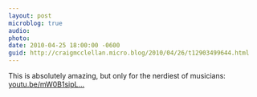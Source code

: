 ```yaml
---
layout: post
microblog: true
audio: 
photo: 
date: 2010-04-25 18:00:00 -0600
guid: http://craigmcclellan.micro.blog/2010/04/26/t12903499644.html
---
```

This is absolutely amazing, but only for the nerdiest of musicians: [youtu.be/mW0B1sipL...](http://youtu.be/mW0B1sipLBI)
